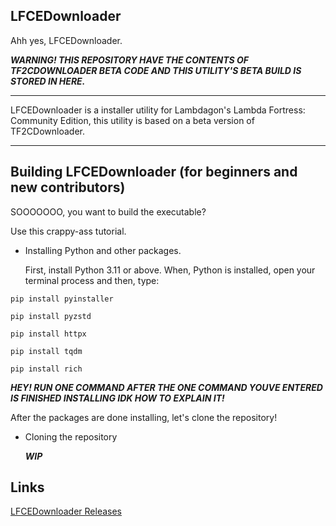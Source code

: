 ## LFCEDownloader
Ahh yes, LFCEDownloader.

***WARNING! THIS REPOSITORY HAVE THE CONTENTS OF TF2CDOWNLOADER BETA CODE AND THIS UTILITY'S BETA BUILD IS STORED IN HERE.*** 

----

LFCEDownloader is a installer utility for Lambdagon's Lambda Fortress: Community Edition, this utility is based on a beta version of TF2CDownloader.

----

## Building LFCEDownloader (for beginners and new contributors)
SOOOOOOO, you want to build the executable?

Use this crappy-ass tutorial.

- Installing Python and other packages.
  
    First, install Python 3.11 or above. When, Python is installed, open your terminal process and then, type:

  
` pip install pyinstaller `


` pip install pyzstd `


` pip install httpx `


` pip install tqdm `


` pip install rich `

 ***HEY! RUN ONE COMMAND AFTER THE ONE COMMAND YOUVE ENTERED IS FINISHED INSTALLING IDK HOW TO EXPLAIN IT!***

  After the packages are done installing, let's clone the repository!

- Cloning the repository

     ***WIP***

## Links
[LFCEDownloader Releases](https://github.com/Lambdagon/tf_coop_lambda/releases/)
